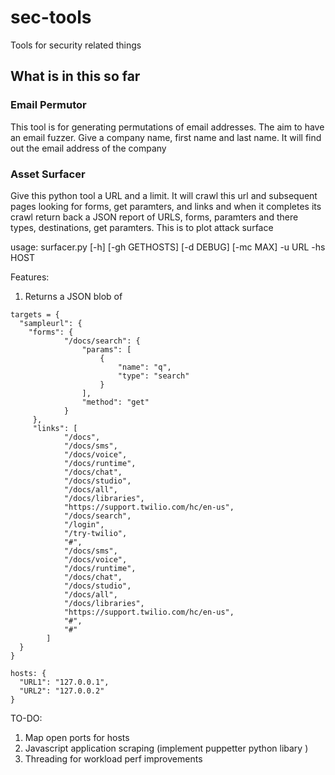 # sec-tools
Tools for security related things 

## What is in this so far 

### Email Permutor 

This tool is for generating permutations of email addresses. The aim to have an email fuzzer. Give a company name, first name and last name. It will find out the email address of the company 

### Asset Surfacer

Give this python tool a URL and a limit. It will crawl this url and subsequent pages looking for forms, get paramters, and links and when it completes its crawl return back a JSON report of URLS, forms, paramters and there types, destinations, get paramters. This is to plot attack surface 

usage: surfacer.py [-h] [-gh GETHOSTS] [-d DEBUG] [-mc MAX] -u URL -hs HOST


Features:

1. Returns a JSON blob of 
```
targets = {
  "sampleurl": {
    "forms": {
            "/docs/search": {
                "params": [
                    {
                        "name": "q",
                        "type": "search"
                    }
                ],
                "method": "get"
            }
     },
     "links": [
            "/docs",
            "/docs/sms",
            "/docs/voice",
            "/docs/runtime",
            "/docs/chat",
            "/docs/studio",
            "/docs/all",
            "/docs/libraries",
            "https://support.twilio.com/hc/en-us",
            "/docs/search",
            "/login",
            "/try-twilio",
            "#",
            "/docs/sms",
            "/docs/voice",
            "/docs/runtime",
            "/docs/chat",
            "/docs/studio",
            "/docs/all",
            "/docs/libraries",
            "https://support.twilio.com/hc/en-us",
            "#",
            "#"
        ]
  }
}

hosts: {
  "URL1": "127.0.0.1",
  "URL2": "127.0.0.2"
}
```
TO-DO:

1. Map open ports for hosts 
2. Javascript application scraping (implement puppetter python libary ) 
3. Threading for workload perf improvements 
